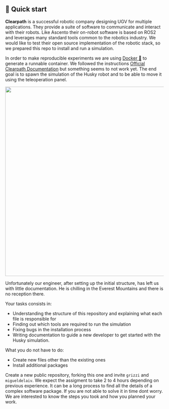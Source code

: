 ## 🚅 Quick start

**Clearpath** is a successful robotic company designing UGV for multiple applications. They provide a suite of software to 
communicate and interact with their robots. Like Ascento their on-robot software is based on ROS2 and leverages many 
standard tools common to the robotics industry.
We would like to test their open source implementation of the robotic stack, so we prepared this repo to install and run 
a simulation. 

In order to make reproducible experiments we are using [Docker :whale:](https://www.docker.com/) to generate a runnable container. 
We followed the instructions [Official Clearpath Documentation](https://docs.clearpathrobotics.com/docs) but something seems to not work yet.
The end goal is to spawn the simulation of the Husky robot and to be able to move it using the teleoperation panel.

<div align="center">
    <img src="https://docs.clearpathrobotics.com/assets/images/driving-7a95dd324bcf6be916e64c1202efb75a.gif" width=600px>
</div>

Unfortunately our engineer, after setting up the initial structure, has left us with little documentation. 
He is chilling in the Everest Mountains and there is no reception there.

Your tasks consists in:
* Understanding the structure of this repository and explaining what each file is responsible for
* Finding out which tools are required to run the simulation
* Fixing bugs in the installation process
* Writing documentation to guide a new developer to get started with the Husky simulation.

What you do not have to do:
* Create new files other than the existing ones
* Install additional packages

Create a new public repository, forking this one and invite `grizzi` and `migueldelaiv`. 
We expect the assigment to take 2 to 4 hours depending on previous experience. 
It can be a long process to find all the details of a complex software package. If you are not able to solve it in time dont worry. We are interested to know the steps you took and how you planned your work.
